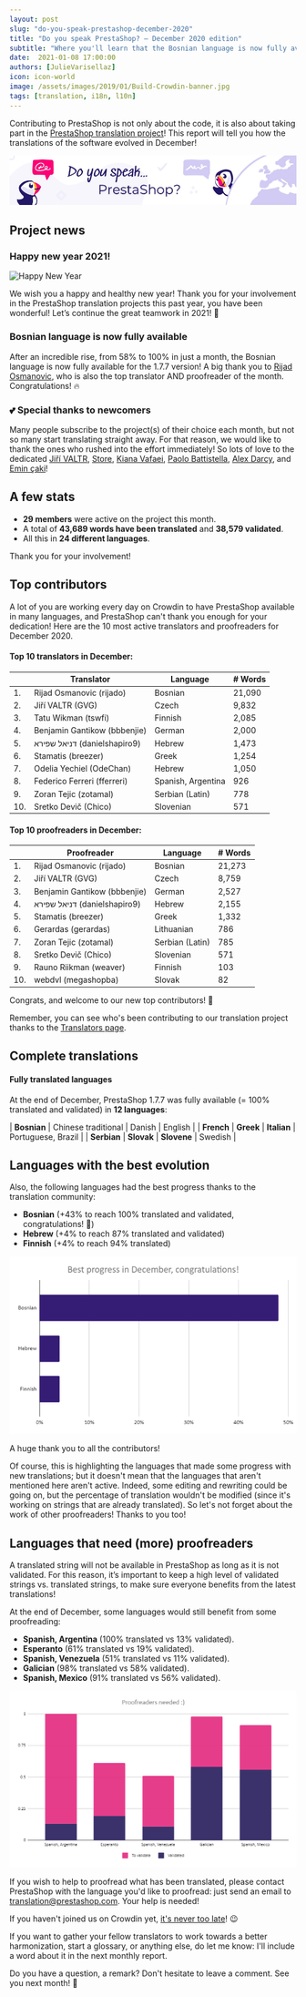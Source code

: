 ```yaml
---
layout: post
slug: "do-you-speak-prestashop-december-2020"
title: "Do you speak PrestaShop? – December 2020 edition"
subtitle: "Where you'll learn that the Bosnian language is now fully available"
date:  2021-01-08 17:00:00
authors: [JulieVarisellaz]
icon: icon-world
image: /assets/images/2019/01/Build-Crowdin-banner.jpg
tags: [translation, i18n, l10n]
---
```


Contributing to PrestaShop is not only about the code, it is also about taking part in the [PrestaShop translation project](https://crowdin.com/project/prestashop-official)! This report will tell you how the translations of the software evolved in December!

![Crowdin Monthly banner](/assets/images/2019/01/Build-Crowdin-banner.jpg)

## Project news

### Happy new year 2021!

![Happy New Year](https://lvpfn.stripocdn.email/content/guids/CABINET_309f2cc69b90f44bbc912e3ddf46c57f/images/47601608718667750.gif)

We wish you a happy and healthy new year! Thank you for your involvement in the PrestaShop translation projects this past year, you have been wonderful! Let’s continue the great teamwork in 2021! :muscle:

### Bosnian language is now fully available

After an incredible rise, from 58% to 100% in just a month, the Bosnian language is now fully available for the 1.7.7 version! A big thank you to [Rijad Osmanovic](https://crowdin.com/profile/rijado), who is also the top translator AND proofreader of the month. Congratulations! :fire:

### :two_hearts: Special thanks to newcomers 
 
Many people subscribe to the project(s) of their choice each month, but not so many start translating straight away. For that reason, we would like to thank the ones who rushed into the effort immediately! So lots of love to the dedicated [Jiří VALTR](https://crowdin.com/profile/gvg), [Store](https://crowdin.com/profile/helabasa), [Kiana Vafaei](https://crowdin.com/profile/k1994v), [Paolo Battistella](https://crowdin.com/profile/paolo.battistella), [Alex Darcy](https://crowdin.com/profile/nachtzehrer), and [Emin çaki](https://crowdin.com/profile/emincaki)!

## A few stats
 
* **29 members** were active on the project this month.
* A total of **43,689 words have been translated** and **38,579 validated**.
* All this in **24 different languages**.
 
Thank you for your involvement!

## Top contributors
 
A lot of you are working every day on Crowdin to have PrestaShop available in many languages, and PrestaShop can't thank you enough for your dedication! Here are the 10 most active translators and proofreaders for December 2020.
 
#### Top 10 translators in December:
 
| |Translator | Language | # Words
|-|---------- | -------- | ----------------
| 1. | Rijad Osmanovic (rijado) | Bosnian | 21,090
| 2. | Jiří VALTR (GVG) | Czech | 9,832
| 3. | Tatu Wikman (tswfi) | Finnish | 2,085
| 4. | Benjamin Gantikow (bbbenjie) | German | 2,000
| 5. | ‫דניאל שפירא‬‎ (danielshapiro9) | Hebrew | 1,473
| 6. | Stamatis (breezer) | Greek | 1,254
| 7. | Odelia Yechiel (OdeChan) | Hebrew | 1,050
| 8. | Federico Ferreri (fferreri) | Spanish, Argentina | 926
| 9. | Zoran Tejic (zotamal) | Serbian (Latin) | 778
| 10. | Sretko Devič (Chico) | Slovenian | 571
 

#### Top 10 proofreaders in December:
 
| | Proofreader | Language | # Words
|-| ---------- | -------- | ----------------
| 1. | Rijad Osmanovic (rijado) | Bosnian | 21,273
| 2. | Jiří VALTR (GVG) | Czech | 8,759
| 3. | Benjamin Gantikow (bbbenjie) | German | 2,527
| 4. | ‫דניאל שפירא‬‎ (danielshapiro9) | Hebrew | 2,155
| 5. | Stamatis (breezer) | Greek | 1,332
| 6. | Gerardas (gerardas) | Lithuanian | 786
| 7. | Zoran Tejic (zotamal) | Serbian (Latin) | 785
| 8. | Sretko Devič (Chico) | Slovenian | 571
| 9. | Rauno Riikman (weaver) | Finnish | 103
| 10. | webdvl (megashopba) | Slovak | 82
 
Congrats, and welcome to our new top contributors! :clap:
 
Remember, you can see who's been contributing to our translation project thanks to the [Translators page](https://translators.prestashop.com/).

 
## Complete translations
 
#### Fully translated languages
 
At the end of December, PrestaShop 1.7.7 was fully available (= 100% translated and validated) in **12 languages**:
 
| **Bosnian** | Chinese traditional | Danish | English |
| **French** | **Greek** | **Italian** | Portuguese, Brazil |
| **Serbian** | **Slovak** | **Slovene** | Swedish |

## Languages with the best evolution

Also, the following languages had the best progress thanks to the translation community:
 
* **Bosnian** (+43% to reach 100% translated and validated, congratulations! :muscle:) 
* **Hebrew** (+4% to reach 87% translated and validated)
* **Finnish** (+4% to reach 94% translated)
 
![Best translation progress for December 2020](/assets/images/2021/01/build-crowdin-progress-dec20.png)

A huge thank you to all the contributors!
 
Of course, this is highlighting the languages that made some progress with new translations; but it doesn't mean that the languages that aren't mentioned here aren't active. Indeed, some editing and rewriting could be going on, but the percentage of translation wouldn't be modified (since it's working on strings that are already translated). So let's not forget about the work of other proofreaders! Thanks to you too!
 
 
## Languages that need (more) proofreaders
 
A translated string will not be available in PrestaShop as long as it is not validated. For this reason, it’s important to keep a high level of validated strings vs. translated strings, to make sure everyone benefits from the latest translations!
 
At the end of December, some languages would still benefit from some proofreading:
 
* **Spanish, Argentina** (100% translated vs 13% validated).
* **Esperanto** (61% translated vs 19% validated).
* **Spanish, Venezuela** (51% translated vs 11% validated).
* **Galician** (98% translated vs 58% validated).
* **Spanish, Mexico** (91% translated vs 56% validated).

![Languages that need proofreading](/assets/images/2021/01/build-crowdin-proofreading-dec20.png)
 
If you wish to help to proofread what has been translated, please contact PrestaShop with the language you'd like to proofread: just send an email to translation@prestashop.com. Your help is needed!
 
If you haven't joined us on Crowdin yet, [it's never too late](https://crowdin.com/project/prestashop-official)! :wink:
 
If you want to gather your fellow translators to work towards a better harmonization, start a glossary, or anything else, do let me know: I'll include a word about it in the next monthly report.
 
Do you have a question, a remark? Don't hesitate to leave a comment. See you next month! :raising_hand:
